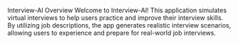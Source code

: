 Interview-AI
Overview
Welcome to Interview-AI! This application simulates virtual interviews to help users practice and improve their interview skills. By utilizing job descriptions, the app generates realistic interview scenarios, allowing users to experience and prepare for real-world job interviews.
